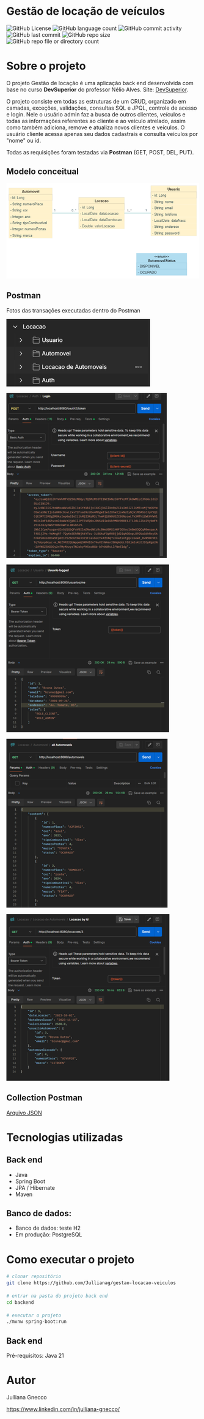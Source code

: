 # Gestão de locação de veículos
![GitHub License](https://img.shields.io/github/license/Jullianag/gestao-locacao-veiculos) ![GitHub language count](https://img.shields.io/github/languages/count/Jullianag/gestao-locacao-veiculos) 
![GitHub commit activity](https://img.shields.io/github/commit-activity/m/Jullianag/gestao-locacao-veiculos) ![GitHub last commit](https://img.shields.io/github/last-commit/Jullianag/gestao-locacao-veiculos) 
![GitHub repo size](https://img.shields.io/github/repo-size/Jullianag/gestao-locacao-veiculos) ![GitHub repo file or directory count](https://img.shields.io/github/directory-file-count/Jullianag/gestao-locacao-veiculos)


# Sobre o projeto

O projeto Gestão de locação é uma aplicação back end desenvolvida com base no curso **DevSuperior** do professor Nélio Alves. 
Site: [DevSuperior](https://devsuperior.com "Site da DevSuperior").

O projeto consiste em todas as estruturas de um CRUD, organizado em camadas, exceções, validações, consultas SQL e JPQL, controle de acesso e login. Nele o usuário admin faz a busca de outros clientes, 
veículos e todas as informações referentes ao cliente e ao veículo atrelado, assim como também adiciona, remove e atualiza novos clientes e veículos. O usuário cliente acessa apenas seu dados cadastrais e 
consulta veículos por "nome" ou id.

Todas as requisições foram testadas via **Postman** (GET, POST, DEL, PUT).


## Modelo conceitual
![Modelo Conceitual](https://github.com/Jullianag/gestao-locacao-veiculos/blob/main/assets/Diagrama.png)

## Postman
Fotos das transações executadas dentro do Postman

![Demonstração 2](https://github.com/Jullianag/gestao-locacao-veiculos/blob/main/assets/Captura%20de%20tela%202024-04-08%20173617.png)

![Demonstração 3](https://github.com/Jullianag/gestao-locacao-veiculos/blob/main/assets/Captura%20de%20tela%202024-04-08%20173729.png)

![Demonstração 4](https://github.com/Jullianag/gestao-locacao-veiculos/blob/main/assets/Captura%20de%20tela%202024-04-08%20173749.png)

![Demonstração 5](https://github.com/Jullianag/gestao-locacao-veiculos/blob/main/assets/Captura%20de%20tela%202024-04-08%20173824.png)

![Demonstração 6](https://github.com/Jullianag/gestao-locacao-veiculos/blob/main/assets/Captura%20de%20tela%202024-04-08%20173859.png)

## Collection Postman
[Arquivo JSON](https://github.com/Jullianag/gestao-locacao-veiculos/blob/main/assets/Locacao.postman_collection.json)


# Tecnologias utilizadas
## Back end
- Java
- Spring Boot
- JPA / Hibernate
- Maven

## Banco de dados:
- Banco de dados: teste H2
- Em produção: PostgreSQL

# Como executar o projeto

```bash
# clonar repositório
git clone https://github.com/Jullianag/gestao-locacao-veiculos

# entrar na pasta do projeto back end
cd backend

# executar o projeto
./mvnw spring-boot:run
```

## Back end
Pré-requisitos: Java 21

# Autor

Julliana Gnecco

https://www.linkedin.com/in/julliana-gnecco/
